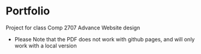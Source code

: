 # Portfolio
Project for class Comp 2707 Advance Website design
- Please Note that the PDF does not work with github pages, and will only work with a local version
